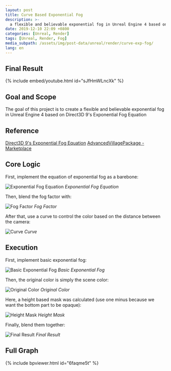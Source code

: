 ```yaml
---
layout: post
title: Curve Based Exponential Fog
description: >-
  a flexible and believable exponential fog in Unreal Engine 4 based on Direct3D 9's Exponential Fog Equation
date: 2019-12-10 22:09 +0800
categories: [Unreal, Render]
tags: [Unreal, Render, Fog]
media_subpath: /assets/img/post-data/unreal/render/curve-exp-fog/
lang: en
---
```


## Final Result
{% include embed/youtube.html id="sJfHmWLncXk" %}

## Goal and Scope
The goal of this project is to create a flexible and believable exponential fog in Unreal Engine 4 based on Direct3D 9's Exponential Fog Equation

## Reference
[Direct3D 9's Exponential Fog Equation]
[AdvancedVillagePackage - Marketplace]

## Core Logic
First, implement the equation of exponential fog as a barebone:

![Exponential Fog Equation](exp_fog_1.webp)
_Exponential Fog Equation_

Then, blend the fog factor with:

![Fog Factor](exp_fog_2.webp)
_Fog Factor_

After that, use a curve to control the color based on the distance between the camera:

![Curve](exp_fog_3.webp)
_Curve_

## Execution
First, implement basic exponential fog:

![Basic Exponential Fog](exp_fog_4.webp)
_Basic Exponential Fog_

Then, the original color is simply the scene color:

![Original Color](exp_fog_5.webp)
_Original Color_

Here, a height based mask was calculated (use one minus because we want the bottom part to be opaque):

![Height Mask](exp_fog_6.webp)
_Height Mask_

Finally, blend them together:

![Final Result](exp_fog_7.webp)
_Final Result_

## Full Graph
{% include bpviewer.html id="6faqme5t" %}


[Direct3D 9's Exponential Fog Equation]: https://docs.microsoft.com/en-us/windows/win32/direct3d9/fog-formulas 

[AdvancedVillagePackage - Marketplace]: https://www.unrealengine.com/marketplace/advanced-village-pack